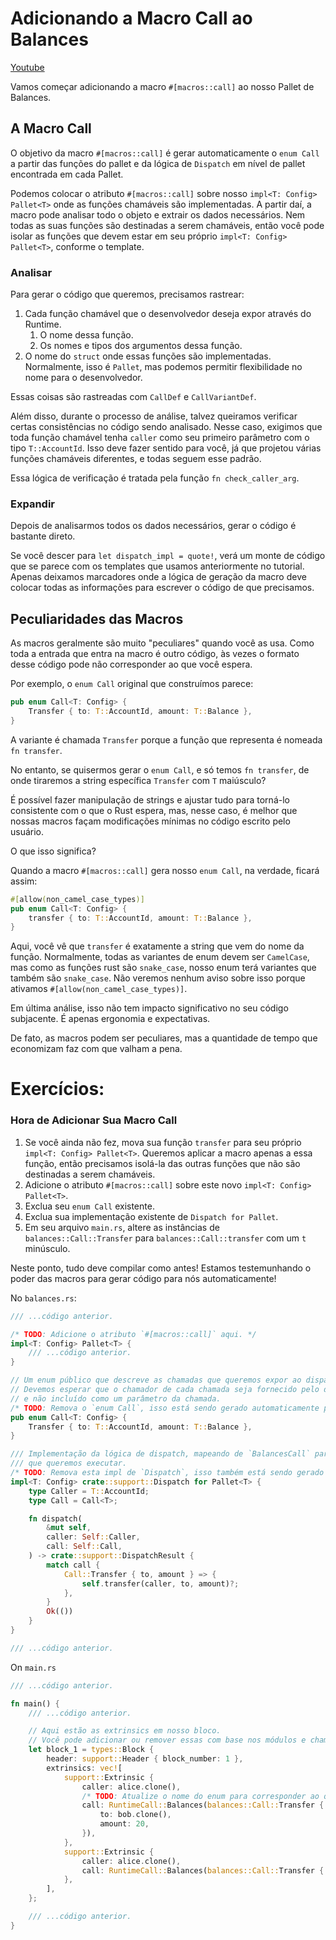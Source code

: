 # Adicionando a Macro Call ao Balances

[Youtube](https://youtu.be/fvIw0ezyZLg?si=II3yTvycbfh6wEig)

Vamos começar adicionando a macro `#[macros::call]` ao nosso Pallet de Balances.

## A Macro Call

O objetivo da macro `#[macros::call]` é gerar automaticamente o `enum Call` a partir das funções do pallet e da lógica de `Dispatch` em nível de pallet encontrada em cada Pallet.

Podemos colocar o atributo `#[macros::call]` sobre nosso `impl<T: Config> Pallet<T>` onde as funções chamáveis são implementadas. A partir daí, a macro pode analisar todo o objeto e extrair os dados necessários. Nem todas as suas funções são destinadas a serem chamáveis, então você pode isolar as funções que devem estar em seu próprio `impl<T: Config> Pallet<T>`, conforme o template.

### Analisar

Para gerar o código que queremos, precisamos rastrear:

1. Cada função chamável que o desenvolvedor deseja expor através do Runtime.
   1. O nome dessa função.
   2. Os nomes e tipos dos argumentos dessa função.
2. O nome do `struct` onde essas funções são implementadas. Normalmente, isso é `Pallet`, mas podemos permitir flexibilidade no nome para o desenvolvedor.

Essas coisas são rastreadas com `CallDef` e `CallVariantDef`.

Além disso, durante o processo de análise, talvez queiramos verificar certas consistências no código sendo analisado. Nesse caso, exigimos que toda função chamável tenha `caller` como seu primeiro parâmetro com o tipo `T::AccountId`. Isso deve fazer sentido para você, já que projetou várias funções chamáveis diferentes, e todas seguem esse padrão.

Essa lógica de verificação é tratada pela função `fn check_caller_arg`.

### Expandir

Depois de analisarmos todos os dados necessários, gerar o código é bastante direto.

Se você descer para `let dispatch_impl = quote!`, verá um monte de código que se parece com os templates que usamos anteriormente no tutorial. Apenas deixamos marcadores onde a lógica de geração da macro deve colocar todas as informações para escrever o código de que precisamos.

## Peculiaridades das Macros

As macros geralmente são muito "peculiares" quando você as usa. Como toda a entrada que entra na macro é outro código, às vezes o formato desse código pode não corresponder ao que você espera.

Por exemplo, o `enum Call` original que construímos parece:

```rust
pub enum Call<T: Config> {
	Transfer { to: T::AccountId, amount: T::Balance },
}
```

A variante é chamada `Transfer` porque a função que representa é nomeada `fn transfer`.

No entanto, se quisermos gerar o `enum Call`, e só temos `fn transfer`, de onde tiraremos a string específica `Transfer` com `T` maiúsculo?

É possível fazer manipulação de strings e ajustar tudo para torná-lo consistente com o que o Rust espera, mas, nesse caso, é melhor que nossas macros façam modificações mínimas no código escrito pelo usuário.

O que isso significa?

Quando a macro `#[macros::call]` gera nosso `enum Call`, na verdade, ficará assim:

```rust
#[allow(non_camel_case_types)]
pub enum Call<T: Config> {
	transfer { to: T::AccountId, amount: T::Balance },
}
```

Aqui, você vê que `transfer` é exatamente a string que vem do nome da função. Normalmente, todas as variantes de enum devem ser `CamelCase`, mas como as funções rust são `snake_case`, nosso enum terá variantes que também são `snake_case`. Não veremos nenhum aviso sobre isso porque ativamos `#[allow(non_camel_case_types)]`.

Em última análise, isso não tem impacto significativo no seu código subjacente. É apenas ergonomia e expectativas.

De fato, as macros podem ser peculiares, mas a quantidade de tempo que economizam faz com que valham a pena.

# Exercícios:

### Hora de Adicionar Sua Macro Call

1. Se você ainda não fez, mova sua função `transfer` para seu próprio `impl<T: Config> Pallet<T>`. Queremos aplicar a macro apenas a essa função, então precisamos isolá-la das outras funções que não são destinadas a serem chamáveis.
2. Adicione o atributo `#[macros::call]` sobre este novo `impl<T: Config> Pallet<T>`.
3. Exclua seu `enum Call` existente.
4. Exclua sua implementação existente de `Dispatch for Pallet`.
5. Em seu arquivo `main.rs`, altere as instâncias de `balances::Call::Transfer` para `balances::Call::transfer` com um `t` minúsculo.

Neste ponto, tudo deve compilar como antes! Estamos testemunhando o poder das macros para gerar código para nós automaticamente!

No `balances.rs`:

```rust
/// ...código anterior.

/* TODO: Adicione o atributo `#[macros::call]` aqui. */
impl<T: Config> Pallet<T> {
	/// ...código anterior.
}

// Um enum público que descreve as chamadas que queremos expor ao dispatcher.
// Devemos esperar que o chamador de cada chamada seja fornecido pelo dispatcher,
// e não incluído como um parâmetro da chamada.
/* TODO: Remova o `enum Call`, isso está sendo gerado automaticamente por `#[macros::call]`. */
pub enum Call<T: Config> {
	Transfer { to: T::AccountId, amount: T::Balance },
}

/// Implementação da lógica de dispatch, mapeando de `BalancesCall` para a função subjacente apropriada
/// que queremos executar.
/* TODO: Remova esta impl de `Dispatch`, isso também está sendo gerado por `#[macros::call]`. */
impl<T: Config> crate::support::Dispatch for Pallet<T> {
	type Caller = T::AccountId;
	type Call = Call<T>;

	fn dispatch(
		&mut self,
		caller: Self::Caller,
		call: Self::Call,
	) -> crate::support::DispatchResult {
		match call {
			Call::Transfer { to, amount } => {
				self.transfer(caller, to, amount)?;
			},
		}
		Ok(())
	}
}

/// ...código anterior.
```

On `main.rs`

```rust
/// ...código anterior.

fn main() {
	/// ...código anterior.

	// Aqui estão as extrinsics em nosso bloco.
	// Você pode adicionar ou remover essas com base nos módulos e chamadas que configurou.
	let block_1 = types::Block {
		header: support::Header { block_number: 1 },
		extrinsics: vec![
			support::Extrinsic {
				caller: alice.clone(),
				/* TODO: Atualize o nome do enum para corresponder ao que é gerado com a macro. */
				call: RuntimeCall::Balances(balances::Call::Transfer {
					to: bob.clone(),
					amount: 20,
				}),
			},
			support::Extrinsic {
				caller: alice.clone(),
				call: RuntimeCall::Balances(balances::Call::Transfer { to: charlie, amount: 20 }),
			},
		],
	};

	/// ...código anterior.
}
```